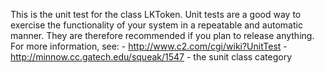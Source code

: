 This is the unit test for the class LKToken. Unit tests are a good way to exercise the functionality of your system in a repeatable and automatic manner. They are therefore recommended if you plan to release anything. For more information, see: 
	- http://www.c2.com/cgi/wiki?UnitTest
	- http://minnow.cc.gatech.edu/squeak/1547
	- the sunit class category
